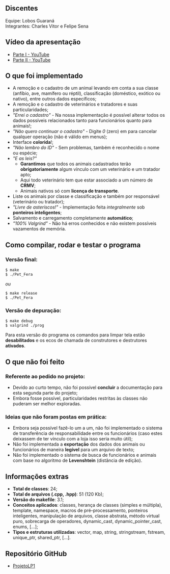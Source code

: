 
## Discentes
Equipe: Lobos Guaraná\
Integrantes: Charles Vitor e Felipe Sena

## Vídeo da apresentação
 * [Parte I - YouTube](https://youtu.be/LB74aCdCHhw)
 * [Parte II - YouTube](https://youtu.be/)

## O que foi implementado
 * A remoção e o cadastro de um animal levando em conta a sua classe (anfíbio, ave, mamífero ou réptil), classificação (doméstico, exótico ou nativo), entre outros dados específicos;
 * A remoção e o cadastro de veterinários e tratadores e suas particularidades;
 * *"Errei o cadastro"* - Na nossa implementação é possível alterar todos os dados possíveis relacionados tanto para funcionários quanto para animais!;
 * *"Não quero continuar o cadastro"* - Digite *0* (zero) em para cancelar qualquer operação (não é válido em menus);
 * Interface **colorida**!;
 * *"Não lembro do ID"* - Sem problemas, também é reconhecido o nome ou espécie;
 * *"E as leis?"*
 	- **Garantimos** que todos os animais cadastrados terão **obrigatoriamente** algum vínculo com um veterinário e um tratador apto;
 	- Aqui todo veterinário tem que estar associado a um número de **CRMV**;
 	- Animais nativos só com **licença de transporte**.
 * Liste os animais por classe e classificação e também por responsável (veterinário ou tratador);
 * *"Livre de asteríscos!"* - Implementação feita *integralmente* sob **ponteiros inteligentes**;
 * Salvamento e carregamento completamente **automático**;
 * *"100% Valgrind"* - Não há erros conhecidos e não existem possíveis vazamentos de memória.

## Como compilar, rodar e testar o programa
### Versão final:
```
$ make
$ ./Pet_Fera
```
*ou*
```
$ make release
$ ./Pet_Fera
```
### Versão de depuração:
```
$ make debug
$ valgrind ./prog
```
Para esta versão do programa os comandos para limpar tela estão **desabilitados** e os ecos de chamada de construtores e destrutores **ativados**.

## O que não foi feito
### Referente ao pedido no projeto:
 - Devido ao curto tempo, não foi possível **concluir** a documentação para esta segunda parte do projeto;
 - Embora fosse possível, particularidades restritas às classes não puderam ser melhor exploradas.

### Ideias que não foram postas em prática:
 - Embora seja possível fazê-lo um a um, não foi implementado o sistema de transferência de responsabilidade entre os funcionários (caso estes deixassem de ter vínculo com a loja isso seria muito útil);
 - Não foi implementada a **exportação** dos dados dos animais ou funcionários de maneira **legível** para um arquivo de texto;
 - Não foi implementado o sistema de busca de funcionários e animais com base no algoritmo de **Levenshtein** (distância de edição).

## Informações extras
 - **Total de classes**: 24;
 - **Total de arquivos (.cpp, .hpp)**: 51 (120 Kb);
 - **Versão do makefile**: 3.1;
 - **Conceitos aplicados**: classes, herança de classes (simples e múltipla), template, namespace, macros de pré-processamento, ponteiros inteligentes, manipulação de arquivos, classe abstrata, método virtual puro, sobrecarga de operadores, dynamic_cast, dynamic_pointer_cast, enums, [...];
 - **Tipos e estruturas utilizadas**: vector, map, string, stringstream, fstream, unique_ptr, shared_ptr, [...].

## Repositório GitHub
 * [ProjetoLP1](https://github.com/Birdou/ProjetoLP1)
